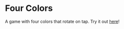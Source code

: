 # Four Colors

A game with four colors that rotate on tap. Try it out [here](https://mohammed-shoaib.github.io/Watch-Me-Build/Projects/Four%20Colors/)!